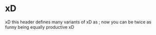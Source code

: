 # xD
xD
this header defines many variants of xD as ;
now you can be twice as funny being equally productive xD
